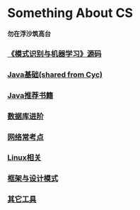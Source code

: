 # Something About CS

**勿在浮沙筑高台**

### [《模式识别与机器学习》源码](https://github.com/hzcforever/Something/tree/master/PRML)
### [Java基础(shared from Cyc)](https://github.com/hzcforever/Something/tree/master/notes)
### [Java推荐书籍](https://github.com/hzcforever/Something/blob/master/docs/data/java-recommended-books.md)
### [数据库进阶](https://github.com/hzcforever/Something/tree/master/docs/database)
### [网络常考点](https://github.com/hzcforever/Something/tree/master/docs/network)
### [Linux相关](https://github.com/hzcforever/Something/tree/master/docs/operating-system)
### [框架与设计模式](https://github.com/hzcforever/Something/tree/master/docs/system-design)
### [其它工具](https://github.com/hzcforever/Something/tree/master/docs/tools)